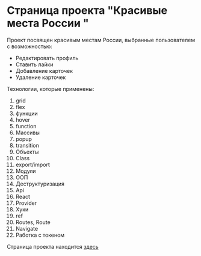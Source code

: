 # Страница проекта "Красивые места России "
Проект посвящен красивым местам России, выбранные пользователем с возможностью:
* Редактировать профиль
* Ставить лайки
* Добавление карточек
* Удаление карточек

Технологии, которые применены:
1. grid
2. flex
3. функции
4. hover
5. function
6. Массивы
7. popup
8. transition
9. Объекты
10. Class
11. export/import
12. Модули
13. ООП
14. Деструктуризация
15. Api
16. React
17. Provider
18. Хуки
19. ref
20. Routes, Route
21. Navigate
22. Работка с токеном

Страница проекта находится [здесь](https://aminoha.github.io/react-mesto-auth/)
